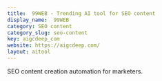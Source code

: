 ```yaml
---
title:  99WEB - Trending AI tool for SEO content
display_name:  99WEB
category: SEO content
category_slug: seo-content
key: aigcdeep_com
website: https://aigcdeep.com/
layout: aitool
---
```


SEO content creation automation for marketers.

